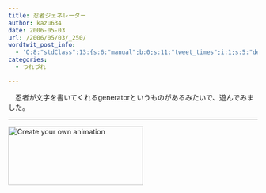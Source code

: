 ```yaml
---
title: 忍者ジェネレーター
author: kazu634
date: 2006-05-03
url: /2006/05/03/_250/
wordtwit_post_info:
  - 'O:8:"stdClass":13:{s:6:"manual";b:0;s:11:"tweet_times";i:1;s:5:"delay";i:0;s:7:"enabled";i:1;s:10:"separation";s:2:"60";s:7:"version";s:3:"3.7";s:14:"tweet_template";b:0;s:6:"status";i:2;s:6:"result";a:0:{}s:13:"tweet_counter";i:2;s:13:"tweet_log_ids";a:1:{i:0;i:2337;}s:9:"hash_tags";a:0:{}s:8:"accounts";a:1:{i:0;s:7:"kazu634";}}'
categories:
  - つれづれ

---
```

<div class="section">
<p>
    　忍者が文字を書いてくれるgeneratorというものがあるみたいで、遊んでみました。
</p>
  
<hr />
  
<p>
<center>
</center>
</p>
  
<p>
<a href="http://tools.fodey.com/generators/animated/ninjatext.asp" onclick="__gaTracker('send', 'event', 'outbound-article', 'http://tools.fodey.com/generators/animated/ninjatext.asp', '');"><img width="272" alt="Create your own animation" src="http://r1.fodey.com/10eeb66ebaaf1471a99d7dbd5600a2302.1.gif" height="119" border="0" /></a>
</p></p>
</div>